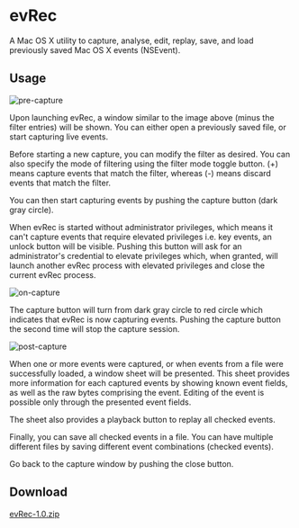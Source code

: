 evRec
=====

A Mac OS X utility to capture, analyse, edit, replay, save, and load previously saved Mac OS X events (NSEvent).


Usage
-----

![pre-capture](http://n3rd4n1.github.io/images/screenshot/evRec/pre-capture.png)

Upon launching evRec, a window similar to the image above (minus the filter entries) will be shown. You can either open a previously saved file, or start capturing live events.

Before starting a new capture, you can modify the filter as desired. You can also specify the mode of filtering using the filter mode toggle button. (+) means capture events that match the filter, whereas (-) means discard events that match the filter.

You can then start capturing events by pushing the capture button (dark gray circle).

When evRec is started without administrator privileges, which means it can't capture events that require elevated privileges i.e. key events, an unlock button will be visible. Pushing this button will ask for an administrator's credential to elevate privileges which, when granted, will launch another evRec process with elevated privileges and close the current evRec process.


![on-capture](http://n3rd4n1.github.io/images/screenshot/evRec/on-capture.png)

The capture button will turn from dark gray circle to red circle which indicates that evRec is now capturing events. Pushing the capture button the second time will stop the capture session.


![post-capture](http://n3rd4n1.github.io/images/screenshot/evRec/post-capture.png)

When one or more events were captured, or when events from a file were successfully loaded, a window sheet will be presented. This sheet provides more information for each captured events by showing known event fields, as well as the raw bytes comprising the event. Editing of the event is possible only through the presented event fields.

The sheet also provides a playback button to replay all checked events.

Finally, you can save all checked events in a file. You can have multiple different files by saving different event combinations (checked events).

Go back to the capture window by pushing the close button.


Download
--------

[evRec-1.0.zip](http://n3rd4n1.github.io/bin/evRec-1.0.zip)
